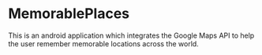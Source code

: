 # MemorablePlaces

This is an android application which integrates the Google Maps API to help the user remember memorable locations across the world. 
